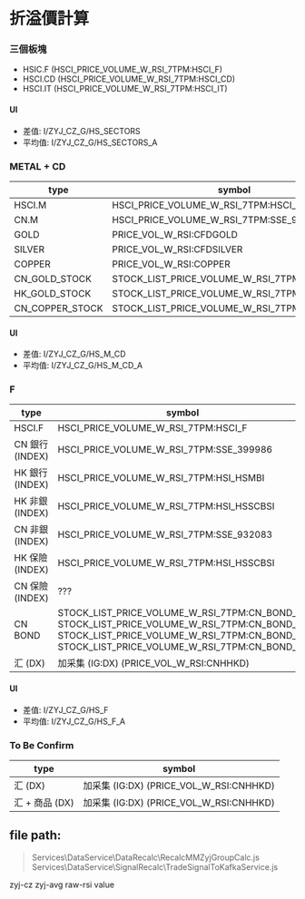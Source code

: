 # 折溢價計算

### 三個板塊
  - HSIC.F  (HSCI_PRICE_VOLUME_W_RSI_7TPM:HSCI_F)
  - HSCI.CD (HSCI_PRICE_VOLUME_W_RSI_7TPM:HSCI_CD)
  - HSCI.IT (HSCI_PRICE_VOLUME_W_RSI_7TPM:HSCI_IT)
  #### UI
  - 差值: I/ZYJ_CZ_G/HS_SECTORS
  - 平均值: I/ZYJ_CZ_G/HS_SECTORS_A


### METAL + CD
| type | symbol |
| --- | --- |
| HSCI.M |  HSCI_PRICE_VOLUME_W_RSI_7TPM:HSCI_M |
| CN.M |  HSCI_PRICE_VOLUME_W_RSI_7TPM:SSE_932078 |
| GOLD   |   PRICE_VOL_W_RSI:CFDGOLD |
| SILVER   | PRICE_VOL_W_RSI:CFDSILVER |
| COPPER   | PRICE_VOL_W_RSI:COPPER |
| CN_GOLD_STOCK   |  STOCK_LIST_PRICE_VOLUME_W_RSI_7TPM:CN_GOLD |
| HK_GOLD_STOCK   |  STOCK_LIST_PRICE_VOLUME_W_RSI_7TPM:HK_GOLD |
| CN_COPPER_STOCK   |    STOCK_LIST_PRICE_VOLUME_W_RSI_7TPM:CN_COPPER |
#### UI
  - 差值: I/ZYJ_CZ_G/HS_M_CD
  - 平均值: I/ZYJ_CZ_G/HS_M_CD_A

### F
| type | symbol |
| --- | --- |
| HSCI.F |  HSCI_PRICE_VOLUME_W_RSI_7TPM:HSCI_F |
| CN 銀行(INDEX) | HSCI_PRICE_VOLUME_W_RSI_7TPM:SSE_399986 |
| HK 銀行(INDEX) | HSCI_PRICE_VOLUME_W_RSI_7TPM:HSI_HSMBI |
| HK 非銀(INDEX) | HSCI_PRICE_VOLUME_W_RSI_7TPM:HSI_HSSCBSI |
| CN 非銀(INDEX) | HSCI_PRICE_VOLUME_W_RSI_7TPM:SSE_932083 |
| HK 保險(INDEX) | HSCI_PRICE_VOLUME_W_RSI_7TPM:HSI_HSSCBSI |
| CN 保險(INDEX) | ??? |
| CN BOND | STOCK_LIST_PRICE_VOLUME_W_RSI_7TPM:CN_BOND_TS </br> STOCK_LIST_PRICE_VOLUME_W_RSI_7TPM:CN_BOND_TF</br> STOCK_LIST_PRICE_VOLUME_W_RSI_7TPM:CN_BOND_T </br> STOCK_LIST_PRICE_VOLUME_W_RSI_7TPM:CN_BOND_TL |
| 汇 (DX) | 加采集 (IG:DX) (PRICE_VOL_W_RSI:CNHHKD) |
#### UI
  - 差值: I/ZYJ_CZ_G/HS_F
  - 平均值: I/ZYJ_CZ_G/HS_F_A




### To Be Confirm
| type | symbol |
| --- | --- |
| 汇 (DX) | 加采集 (IG:DX) (PRICE_VOL_W_RSI:CNHHKD) |
| 汇 + 商品 (DX) | 加采集 (IG:DX) (PRICE_VOL_W_RSI:CNHHKD) |


## file path: 
> Services\DataService\DataRecalc\RecalcMMZyjGroupCalc.js
> Services\DataService\SignalRecalc\TradeSignalToKafkaService.js

zyj-cz
zyj-avg
raw-rsi value

